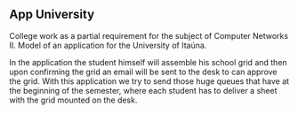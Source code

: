## App University

College work as a partial requirement for the subject of Computer Networks II.
Model of an application for the University of Itaúna.

In the application the student himself will assemble his school grid and then upon confirming the grid an email will be sent to
the desk to can approve the grid.
With this application we try to send those huge queues that have at the beginning of the semester, where each student has to deliver
a sheet with the grid mounted on the desk.
